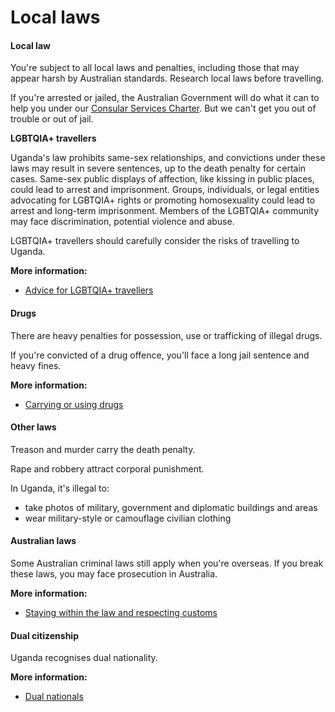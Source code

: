 # Local laws

#### Local law

You're subject to all local laws and penalties, including those that may appear harsh by Australian standards. Research local laws before travelling.

If you're arrested or jailed, the Australian Government will do what it can to help you under our [Consular Services Charter](/consular-services/consular-services-charter "Consular Services Charter"). But we can't get you out of trouble or out of jail.

**LGBTQIA+ travellers**

Uganda's law prohibits same-sex relationships, and convictions under these laws may result in severe sentences, up to the death penalty for certain cases. Same-sex public displays of affection, like kissing in public places, could lead to arrest and imprisonment. Groups, individuals, or legal entities advocating for LGBTQIA+ rights or promoting homosexuality could lead to arrest and long-term imprisonment. Members of the LGBTQIA+ community may face discrimination, potential violence and abuse.

LGBTQIA+ travellers should carefully consider the risks of travelling to Uganda.

**More information:**

* [Advice for LGBTQIA+ travellers](/before-you-go/who-you-are/LGBTQIA "Advice for LGBTQIA+ travellers")

#### Drugs

There are heavy penalties for possession, use or trafficking of illegal drugs.

If you're convicted of a drug offence, you'll face a long jail sentence and heavy fines.

**More information:**

* [Carrying or using drugs](/consular-services/consular-services-charter "Consular Services Charter")

#### Other laws

Treason and murder carry the death penalty.

Rape and robbery attract corporal punishment.

In Uganda, it's illegal to:

* take photos of military, government and diplomatic buildings and areas
* wear military-style or camouflage civilian clothing

#### Australian laws

Some Australian criminal laws still apply when you're overseas. If you break these laws, you may face prosecution in Australia.

**More information:**

* [Staying within the law and respecting customs](/before-you-go/laws "Staying within the law")

#### Dual citizenship

Uganda recognises dual nationality.

**More information:**

* [Dual nationals](/before-you-go/who-you-are/dual-nationals "Advice for dual nationals")